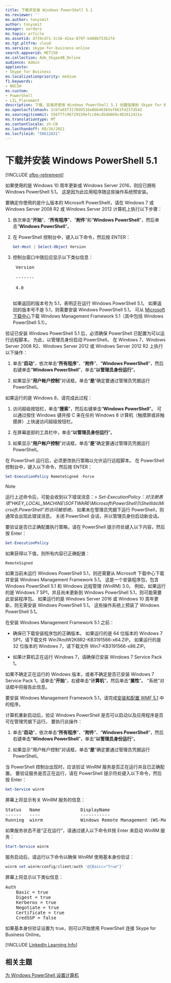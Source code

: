 ```yaml
---
title: 下载并安装 Windows PowerShell 5.1
ms.reviewer: ''
ms.author: tonysmit
author: tonysmit
manager: serdars
ms.topic: article
ms.assetid: d739cd71-3c18-42ea-879f-b408bf53b1f4
ms.tgt.pltfrm: cloud
ms.service: skype-for-business-online
search.appverid: MET150
ms.collection: Adm_Skype4B_Online
audience: Admin
appliesto:
- Skype for Business
ms.localizationpriority: medium
f1.keywords:
- NOCSH
ms.custom:
- PowerShell
- LIL_Placement
description: 下载、安装并使用 Windows PowerShell 5.1 创建连接到 Skype for Business Online 的远程 PowerShell 会话。
ms.openlocfilehash: 2cbfa65f3170dd516e8bb46365ef663fd237d542
ms.sourcegitcommit: 556fffc96729150efcc04cd5d6069c402012421e
ms.translationtype: MT
ms.contentlocale: zh-CN
ms.lasthandoff: 08/26/2021
ms.locfileid: "58612831"
---
```

# <a name="download-and-install-windows-powershell-51"></a>下载并安装 Windows PowerShell 5.1

[!INCLUDE [sfbo-retirement](../../Hub/includes/sfbo-retirement.md)]

如果使用的是 Windows 10 周年更新或 Windows Server 2016，则应已拥有 Windows PowerShell 5.1。 这是因为此应用程序随这些操作系统预安装。
  
要确定你使用的是什么版本的 Microsoft PowerShelll，请在 Windows 7 或 Windows Server 2008 R2 或 Windows Server 2012 计算机上执行以下步骤：
  
1. 依次单击“**开始**”、“**所有程序**”、“**附件**”和“**Windows PowerShell**”，然后单击“**Windows PowerShell**”。
    
2. 在 PowerShell 控制台中，键入以下命令，然后按 ENTER：
    
   ```PowerShell
   Get-Host | Select-Object Version
   ```

3. 控制台窗口中随后应显示以下类似信息：
    
    <pre>
    Version <BR>
    ------- <BR>
    4.0
    </pre>

    如果返回的版本号为 5.1，表明正在运行 Windows PowerShell 5.1。 如果返回的版本号不是 5.1，则需要安装 Windows PowerShell 5.1。 可从 [Microsoft 下载中心](https://www.microsoft.com/download/details.aspx?id=54616)下载 Windows Management Framework 5.1（其中包括 Windows PowerShell 5.1）。
  
验证已安装 Windows PowerShell 5.1 后，必须确保 PowerShell 已配置为可以运行远程脚本。 为此，以管理员身份启动 PowerShell。 在 Windows 7、Windows Server 2008 R2、Windows Server 2012 或 Windows Server 2012 R2 上执行以下操作：
  
1. 单击“**启动**”，依次单击“**所有程序**”、“**附件**”、“**Windows PowerShell**”，然后右键单击“**Windows PowerShell**”，单击“**以管理员身份运行**”。
    
2. 如果显示“**用户帐户控制**”对话框，单击“**是**”确定要通过管理员凭据运行 PowerShell。
    
如果运行的是 Windows 8，请完成此过程：
  
1. 访问超级按钮栏，单击“**搜索**”，然后右键单击“**Windows PowerShell**”。 可以通过按住 Windows 键并按 C 来在任何 Windows 8 计算机（触摸屏或非触摸屏）上快速访问超级按钮栏。
    
2. 在屏幕底部的工具栏中，单击“**以管理员身份运行**”。
    
3. 如果显示“**用户帐户控制**”对话框，单击“**是**”确定要通过管理员凭据运行 PowerShell。
    
在 PowerShell 运行后，必须更改执行策略以允许运行远程脚本。 在 PowerShell 控制台中，键入以下命令，然后按 ENTER：
```PowerShell
Set-ExecutionPolicy RemoteSigned -Force
```
   
 
> [!NOTE]
> 运行上述命令后，可能会收到以下错误消息：> *Set-ExecutionPolicy：对注册表项“HKEY_LOCAL_MACHINE\\SOFTWARE\\Microsoft\\PowerShell\\1\\ShellIds\\Micrsoft.PowerShell”的访问被拒绝。* 如果未在管理员凭据下运行 PowerShell，则通常会出现此错误消息。 关闭 PowerShell 会话，并以管理员身份启动新会话。
 
要验证是否已正确配置执行策略，请在 PowerShell 提示符处键入以下内容，然后按 Enter：
  
```PowerShell
Get-ExecutionPolicy
```

如果获得以下值，则所有内容已正确配置：
  
`RemoteSigned`

如果当前未运行 Windows PowerShell 5.1，则还需要从 Microsoft 下载中心下载并安装 Windows Management Framework 5.1。 这是一个安装程序包，包含 Windows PowerShell 5.1 和 Windows 远程管理 (WinRM) 3.0。 例如，如果运行的是 Windows 7 SP1，并且尚未更新到 Windows PowerShell 5.1，则可能需要此安装程序包。 如果运行的是 Windows Server 2016 或 Windows 10 周年更新，则无需安装 Windows PowerShell 5.1。 这些操作系统上预装了 Windows PowerShell 5.1。
  
在安装 Windows Management Framework 5.1 之前：
  
- 确保已下载安装程序包的正确版本。 如果运行的是 64 位版本的 Windows 7 SP1，请下载文件 Win7AndW2K8R2-KB3191566-x64.ZIP。 如果运行的是 32 位版本的 Windows 7，请下载文件 Win7-KB3191566-x86.ZIP。
    
- 如果计算机正在运行 Windows 7，请确保已安装 Windows 7 Service Pack 1。

如果不确定正在运行的 Windows 版本，或者不确定是否已安装 Windows 7 Service Pack 1，请单击“**开始**”，右键单击“**计算机**”，然后单击“**属性**”。 “系统”对话框中将报告此信息。
  
要安装 Windows Management Framework 5.1，请完成[安装和配置 WMF 5.1](/powershell/scripting/wmf/setup/install-configure) 中的程序。
  
计算机重新启动后，验证 Windows PowerShell 是否可以启动以及应用程序是否可在管理凭据下运行。 要执行此操作：
  
1. 单击“**启动**”，依次单击“**所有程序**”、“**附件**”、“**Windows PowerShell**”，然后右键单击“**Windows PowerShell**”，单击“**以管理员身份运行**”。
    
2. 如果显示“用户帐户控制”对话框，单击“**是**”确定要通过管理员凭据运行 PowerShell。
    
当 PowerShell 控制台出现时，应该验证 WinRM 服务是否正在运行并且已正确配置。 要验证服务是否正在运行，请在 PowerShell 提示符处键入以下命令，然后按 Enter：
  
```PowerShell
Get-Service winrm
```

屏幕上将显示有关 WinRM 服务的信息：
  
<pre>
Status   Name               DisplayName
------   ----               -----------
Running  winrm              Windows Remote Management (WS-Manag...
</pre>

如果服务状态不是“正在运行”，请通过键入以下命令并按 Enter 来启动 WinRM 服务：
  
```PowerShell
Start-Service winrm
```

服务启动后，请运行以下命令以确保 WinRM 使用基本身份验证：
  
```PowerShell
winrm set winrm/config/client/auth '@{Basic="True"}'
```

屏幕上将显示以下类似信息：
  
<pre>
Auth
    Basic = true
    Digest = true
    Kerberos = true
    Negotiate = true
    Certificate = true
    CredSSP = false
</pre>

如果基本身份验证设置为 true，则可以开始使用 PowerShell 连接 Skype for Business Online。
  
[!INCLUDE [LinkedIn Learning Info](../../common/office/linkedin-learning-info.md)]
   
## <a name="related-topics"></a>相关主题
[为 Windows PowerShell 设置计算机](set-up-your-computer-for-windows-powershell.md) 

  
